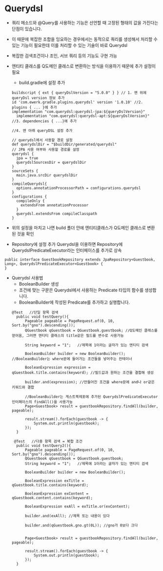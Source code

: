 # Querydsl
- 쿼리 메소드와 @Query를 사용하는 기능은 선언할 때 고정된 형태의 값을 가진다는 단점이 있습니다. 
- 이 때문에 복잡한 조합을 잉요하는 경우에서는 동적으로 쿼리를 생성해서 처리할 수 있는 기능이 필요한데 이를 처리할 수 있는 기술이 바로 Querydsl
- 복잡한 검색조건이나 조인, 서브 쿼리 등의 기능도 구현 가능
- 엔티티 클래스를 Q도메인 클래스로 변환하는 방식을 이용하기 때문에 추가 설정이 필요

  - build.gradle에 설정 추가

  ```
  buildscript { ext { queryDslVersion = "5.0.0" } } // 1. 맨 위에 queryDsl version 정보 추가
  id 'com.ewerk.gradle.plugins.querydsl' version '1.0.10' //2. plugins { ... }에 추가
  implementation "com.querydsl:querydsl-jpa:${queryDslVersion}"
	implementation "com.querydsl:querydsl-apt:${queryDslVersion}" //3. dependencies { ...}에 추가
  
  //4. 맨 아래 queryDSL 설정 추가
  
  // querydsl에서 사용할 경로 설정
  def querydslDir = "$buildDir/generated/querydsl"
  // JPA 사용 여부와 사용할 경로를 설정
  querydsl {
    jpa = true
    querydslSourcesDir = querydslDir
  }
  sourceSets {
    main.java.srcDir querydslDir
  }
  compileQuerydsl{
    options.annotationProcessorPath = configurations.querydsl
  }
  configurations {
    compileOnly {
      extendsFrom annotationProcessor
    }
    querydsl.extendsFrom compileClasspath
  }
  ```
- 위의 설정을 마치고 나면 build 폴더 안에 엔티티클래스가 Q도메인 클래스로 변환된 것을 확인 
- Repository에 설정 추가
Querydsl을 이용하면 Repository에 QuerydslPredicateExecutor라는 인터페이스를 추가로 상속
```
public interface GuestbookRepository extends JpaRepository<Guestbook, Long>, QuerydslPredicateExecutor<Guestbook> {
}
```

- Querydsl 사용법
  - BooleanBuilder 생성
  - 조건에 맞는 구문은 Querydsl에서 사용하는 Predicate 타입의 함수를 생성합니다.
  - BooleanBuilder에 작성된 Predicate를 추가하고 실행합니다.
  ```
  @Test   //단일 항목 검색
    public void testQuery(){
        Pageable pageable = PageRequest.of(0, 10, Sort.by("gno").descending());
        QGuestbook qGuestbook = QGuestbook.guestbook; //Q도메인 클래스를 얻어옴, 그러면 엔티티 클래스의 title같은 필드를 변수로 사용가능

        String keyword = "1";   //제목에 1이라는 글자가 있는 엔티티 검색

        BooleanBuilder builder = new BooleanBuilder(); //BooleanBuilder는 where문에 들어가는 조건들을 넣어주는 컨테이너

        BooleanExpression expression = qGuestbook.title.contains(keyword); //필드값과 원하는 조건을 결합해 생성

        builder.and(expression); //만들어진 조건을 where문에 and나 or같은 키워드와 결합

        //BooleanBuilder는 게스트북레포에 추가된 QuerydslPredicateExecutor 인터페이스의 findAll()을 사용가능
        Page<Guestbook> result = guestbookRepository.findAll(builder, pageable);

        result.stream().forEach(guestbook -> {
            System.out.println(guestbook);
        });
    }
  ```
  ```
   @Test   //다중 항목 검색 = 복합 조건
    public void testQuery2(){
        Pageable pageable = PageRequest.of(0, 10, Sort.by("gno").descending());
        QGuestbook qGuestbook = QGuestbook.guestbook;
        String keyword = "1";   //제목에 1이라는 글자가 있는 엔티티 검색

        BooleanBuilder builder = new BooleanBuilder();

        BooleanExpression exTitle = qGuestbook.title.contains(keyword);

        BooleanExpression exContent = qGuestbook.content.contains(keyword);

        BooleanExpression exAll = exTitle.or(exContent);

        builder.and(exAll); //제목 또는 내용이 있다

        builder.and(qGuestbook.gno.gt(0L)); //gno가 0보다 크다


        Page<Guestbook> result = guestbookRepository.findAll(builder, pageable);

        result.stream().forEach(guestbook -> {
            System.out.println(guestbook);
        });
    }
  ```
